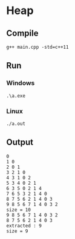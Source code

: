 # Heap

## Compile 

```
g++ main.cpp -std=c++11
```

## Run

### Windows

```
.\a.exe
```

### Linux

```
./a.out
```

## Output

```
0 
1 0 
2 0 1 
3 2 1 0 
4 3 1 0 2 
5 3 4 0 2 1 
6 3 5 0 2 1 4 
7 6 5 3 2 1 4 0 
8 7 5 6 2 1 4 0 3 
9 8 5 6 7 1 4 0 3 2 
size = 10
9 8 5 6 7 1 4 0 3 2 
8 7 5 6 2 1 4 0 3 
extracted : 9
size = 9
```